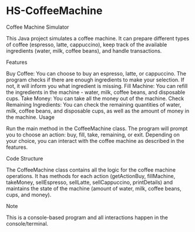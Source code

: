 # HS-CoffeeMachine


Coffee Machine Simulator

This Java project simulates a coffee machine. It can prepare different types of coffee (espresso, latte, cappuccino), keep track of the available ingredients (water, milk, coffee beans), and handle transactions.

Features

Buy Coffee: You can choose to buy an espresso, latte, or cappuccino. The program checks if there are enough ingredients to make your selection. If not, it will inform you what ingredient is missing.
Fill Machine: You can refill the ingredients in the machine - water, milk, coffee beans, and disposable cups.
Take Money: You can take all the money out of the machine.
Check Remaining Ingredients: You can check the remaining quantities of water, milk, coffee beans, and disposable cups, as well as the amount of money in the machine.
Usage

Run the main method in the CoffeeMachine class. The program will prompt you to choose an action: buy, fill, take, remaining, or exit. Depending on your choice, you can interact with the coffee machine as described in the features.

Code Structure

The CoffeeMachine class contains all the logic for the coffee machine operations. It has methods for each action (getActionBuy, fillMachine, takeMoney, sellEspresso, sellLatte, sellCappuccino, printDetails) and maintains the state of the machine (amount of water, milk, coffee beans, cups, and money).

Note

This is a console-based program and all interactions happen in the console/terminal.
